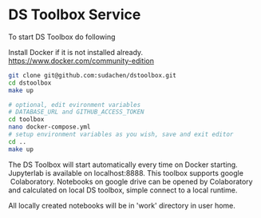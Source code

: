 # DS Toolbox Service

To start DS Toolbox do following

Install Docker if it is not installed already.
https://www.docker.com/community-edition 

```sh
git clone git@github.com:sudachen/dstoolbox.git
cd dstoolbox
make up

# optional, edit evironment variables 
# DATABASE_URL and GITHUB_ACCESS_TOKEN
cd toolbox
nano docker-compose.yml
# setup environment variables as you wish, save and exit editor
cd ..
make up
````

The DS Toolbox will start automatically every time on Docker starting.
Jupyterlab is available on localhost:8888. This toolbox supports google  Colaboratory. Notebooks on google drive can be opened by Colaboratory and calculated on local DS toolbox, simple connect to a local runtime.

All locally created notebooks will be in 'work' directory in user home. 




